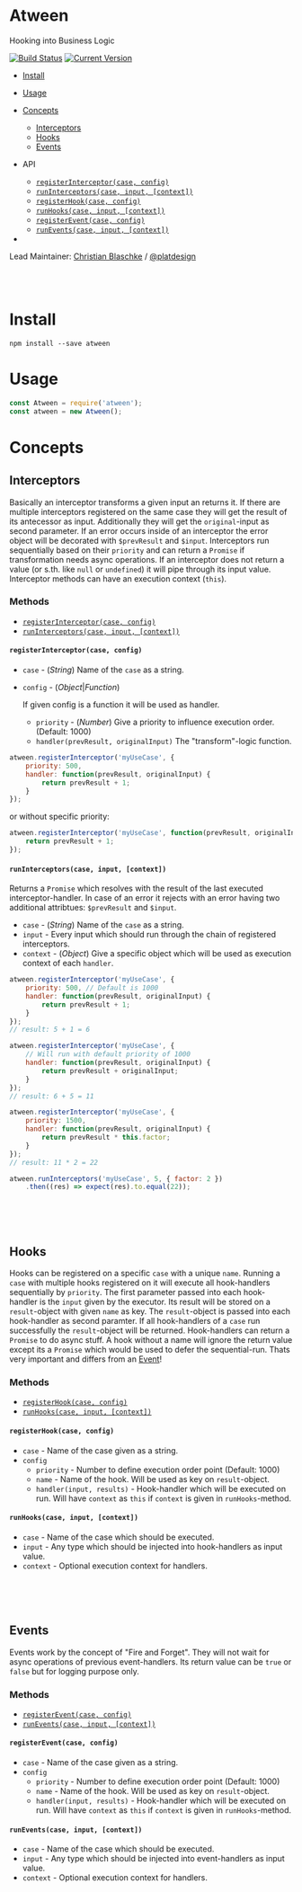 # Atween

Hooking into Business Logic




[![Build Status](https://travis-ci.org/platdesign/atween.svg?branch=master)](https://travis-ci.org/platdesign/atween)
[![Current Version](https://img.shields.io/npm/v/atween.svg)](https://www.npmjs.com/package/atween)



- [Install](#install)
- [Usage](#usage)
- [Concepts](#concepts)
	- [Interceptors](#interceptors)
	- [Hooks](#hooks)
	- [Events](#events)	
- API
	- [`registerInterceptor(case, config)`](#registerinterceptorcase-config)
	- [`runInterceptors(case, input, [context])`](#runinterceptorscase-input-context)
	- [`registerHook(case, config)`](#registerhookcase-config)
	- [`runHooks(case, input, [context])`](#runhookscase-input-context)
	- [`registerEvent(case, config)`](#registereventcase-config)
	- [`runEvents(case, input, [context])`](#runeventscase-input-context)
			
-

Lead Maintainer: [Christian Blaschke](https://github.com/platdesign) / [@platdesign](https://twitter.com/platdesign)

<br><br>


# Install

`npm install --save atween`




# Usage

```js
const Atween = require('atween');
const atween = new Atween();
```







# Concepts


## Interceptors

Basically an interceptor transforms a given input an returns it. If there are multiple interceptors registered on the same case they will get the result of its antecessor as input. Additionally they will get the `original`-input as second parameter. If an error occurs inside of an interceptor the error object will be decorated with `$prevResult` and `$input`. Interceptors run sequentially based on their `priority` and can return a `Promise` if transformation needs async operations. If an interceptor does not return a value (or s.th. like `null` or `undefined`) it will pipe through its input value.
Interceptor methods can have an execution context (`this`).

### Methods

- [`registerInterceptor(case, config)`](#registerinterceptorcase-config)
- [`runInterceptors(case, input, [context])`](#runinterceptorscase-input-context)




#### `registerInterceptor(case, config)`

- `case` - (*String*) Name of the `case` as a string.
- `config` - (*Object*|*Function*)

	If given config is a function it will be used as handler.
	
	- `priority` - (*Number*) Give a priority to influence execution order. (Default: 1000) 
	- `handler(prevResult, originalInput)` The "transform"-logic function.

```js
atween.registerInterceptor('myUseCase', {
	priority: 500,
	handler: function(prevResult, originalInput) {
		return prevResult + 1;
	}
});
```

or without specific priority:

```js
atween.registerInterceptor('myUseCase', function(prevResult, originalInput) {
	return prevResult + 1;
});
```





#### `runInterceptors(case, input, [context])`

Returns a `Promise` which resolves with the result of the last executed interceptor-handler. In case of an error it rejects with an error having two additional attribtues: `$prevResult` and `$input`.

- `case` - (*String*) Name of the `case` as a string.
- `input` - Every input which should run through the chain of registered interceptors.
- `context` - (*Object*) Give a specific object which will be used as execution context of each `handler`.


```js
atween.registerInterceptor('myUseCase', {
	priority: 500, // Default is 1000
	handler: function(prevResult, originalInput) {
		return prevResult + 1;
	}
});
// result: 5 + 1 = 6

atween.registerInterceptor('myUseCase', {
	// Will run with default priority of 1000
	handler: function(prevResult, originalInput) {
		return prevResult + originalInput;
	}
});
// result: 6 + 5 = 11

atween.registerInterceptor('myUseCase', {
	priority: 1500,
	handler: function(prevResult, originalInput) {
		return prevResult * this.factor;
	}
});
// result: 11 * 2 = 22

atween.runInterceptors('myUseCase', 5, { factor: 2 })
	.then((res) => expect(res).to.equal(22));
```









<br><br><br>








## Hooks

Hooks can be registered on a specific `case` with a unique `name`. Running a `case` with multiple hooks registered on it will execute all hook-handlers sequentially by `priority`. The first parameter passed into each hook-handler is the `input` given by the executor. Its result will be stored on a `result`-object with given `name` as key. The `result`-object is passed into each hook-handler as second paramter. If all hook-handlers of a `case` run successfully the `result`-object will be returned. Hook-handlers can return a `Promise` to do async stuff. A hook without a name will ignore the return value  except its a `Promise` which would be used to defer the sequential-run. Thats very important and differs from an [Event](#event)!

### Methods

- [`registerHook(case, config)`](#registerhookcase-config)
- [`runHooks(case, input, [context])`](#runhookscase-input-context)


#### `registerHook(case, config)`

- `case` - Name of the case given as a string.
- `config`
	- `priority` - Number to define execution order point (Default: 1000)
	- `name` - Name of the hook. Will be used as key on `result`-object.
	- `handler(input, results)` - Hook-handler which will be executed on run. Will have `context` as `this` if `context` is given in `runHooks`-method.


#### `runHooks(case, input, [context])`

- `case` - Name of the case which should be executed.
- `input` - Any type which should be injected into hook-handlers as input value.
- `context` - Optional execution context for handlers.





<br><br><br>






## Events

Events work by the concept of "Fire and Forget". They will not wait for async operations of previous event-handlers. Its return value can be `true` or `false` but for logging purpose only.



### Methods

- [`registerEvent(case, config)`](#registereventcase-config)
- [`runEvents(case, input, [context])`](#runeventscase-input-context)


#### `registerEvent(case, config)`

- `case` - Name of the case given as a string.
- `config`
	- `priority` - Number to define execution order point (Default: 1000)
	- `name` - Name of the hook. Will be used as key on `result`-object.
	- `handler(input, results)` - Hook-handler which will be executed on run. Will have `context` as `this` if `context` is given in `runHooks`-method.


#### `runEvents(case, input, [context])`

- `case` - Name of the case which should be executed.
- `input` - Any type which should be injected into event-handlers as input value.
- `context` - Optional execution context for handlers.






